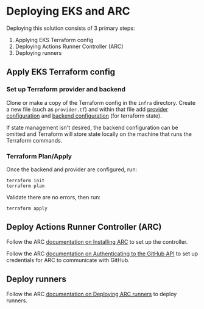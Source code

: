 # Deploying EKS and ARC

Deploying this solution consists of 3 primary steps:
1. Applying EKS Terraform config
2. Deploying Actions Runner Controller (ARC)
3. Deploying runners

## Apply EKS Terraform config
### Set up Terraform provider and backend
Clone or make a copy of the Terraform config in the `infra` directory.
Create a new file (such as `provider.tf`) and within that file add [provider configuration](https://registry.terraform.io/providers/hashicorp/aws/latest/docs#provider-configuration) and [backend configuration](https://developer.hashicorp.com/terraform/language/settings/backends/s3) (for terraform state).

If state management isn't desired, the backend configuration can be omitted and Terraform will store state locally on the machine that runs the Terraform commands.


### Terraform Plan/Apply
Once the backend and provider are configured, run:
```shell
terraform init
terraform plan
```
Validate there are no errors, then run:
```shell
terraform apply
```

## Deploy Actions Runner Controller (ARC)
Follow the ARC [documentation on Installing ARC](https://github.com/actions/actions-runner-controller/blob/master/docs/installing-arc.md) 
to set up the controller.

Follow the ARC [documentation on Authenticating to the GitHub API](https://github.com/actions/actions-runner-controller/blob/master/docs/authenticating-to-the-github-api.md) 
to set up credentials for ARC to communicate with GitHub. 


## Deploy runners
Follow the ARC [documentation on Deploying ARC runners](https://github.com/actions/actions-runner-controller/blob/master/docs/deploying-arc-runners.md)
to deploy runners.
